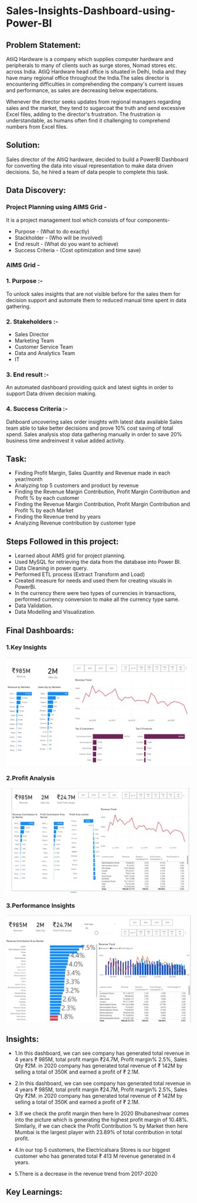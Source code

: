 # Sales-Insights-Dashboard-using-Power-BI
## Problem Statement:

AtliQ Hardware is a company which supplies computer hardware and peripherals to many of clients such as surge stores, Nomad stores etc. across India. AtliQ Hardware head office is situated in Delhi, India and they have many regional office throughout the India.The sales director is encountering difficulties in comprehending the company's current issues and performance, as sales are decreasing below expectations.

Whenever the director seeks updates from regional managers regarding sales and the market, they tend to sugarcoat the truth and send excessive Excel files, adding to the director's frustration. The frustration is understandable, as humans often find it challenging to comprehend numbers from Excel files.

## Solution:

Sales director of the AltiQ hardware, decided to build a PowerBI Dashboard for converting the data into visual representation to make data driven decisions. So, he hired a team of data people to complete this task.

## Data Discovery:

### Project Planning using AIMS Grid -
It is a project management tool which consists of four components-

* Purpose - (What to do exactly)
* Stackholder - (Who will be involved)
* End result - (What do you want to achieve)
* Success Criteria - (Cost optimization and time save)

### AIMS Grid -
### 1. Purpose :-

To unlock sales insights that are not visible before for the sales them for decision support and automate them to reduced manual time spent in data gathering.

### 2. Stakeholders :-

* Sales Director
* Marketing Team
* Customer Service Team
* Data and Analytics Team
* IT

### 3. End result :- 

An automated dashboard providing quick and latest sights in order to support Data driven decision making.

### 4. Success Criteria :-

Dahboard uncovering sales order insights with latest data available
Sales team able to take better decisions and prove 10% cost saving of total spend.
Sales analysis stop data gathering manually in order to save 20% business time andreinvest it value added activity.

## Task:

* Finding Profit Margin, Sales Quantity and Revenue made in each year/month
* Analyzing top 5 customers and product by revenue
* Finding the Revenue Margin Contribution, Profit Margin Contribution and Profit % by each customer
* Finding the Revenue Margin Contribution, Profit Margin Contribution and Profit % by each Market
* Finding the Revenue trend by years
* Analyzing Revenue contribution by customer type

## Steps Followed in this project:
* Learned about AIMS grid for project planning.
* Used MySQL for retrieving the data from the database into Power BI.
* Data Cleaning in power query.
* Performed ETL process (Extract Transform and Load)
* Created measure for needs and used them for creating visuals in PowerBi.
* In the currency there were two types of currencies in transactions, performed currency conversion to make all the currency type same.
* Data Validation.
* Data Modelling and Visualization.

## Final Dashboards:

### 1.Key Insights

![Image Alt](https://github.com/Nagarjun-Singh-R-U/Sales-Insights-Dashboard-using-Power-BI/blob/a7b9a93fd2985c47816210e7583174eac13ead45/Datasets/Key%20Insights.png)

### 2.Profit Analysis

![Image Alt](https://github.com/Nagarjun-Singh-R-U/Sales-Insights-Dashboard-using-Power-BI/blob/15775422b89cd86318fbc752f4e9ff42001dfd0b/Datasets/Profit%20Analysis.png)

### 3.Performance Insights

![Image Alt](https://github.com/Nagarjun-Singh-R-U/Sales-Insights-Dashboard-using-Power-BI/blob/386e26028babdeda5478abca93950c7e6d3e6f6f/Datasets/Performance%20Insights.png)

## Insights:

* 1.In this dashboard, we can see company has generated total revenue in 4 years ₹ 985M, total profit margin ₹24.7M, Profit margin% 2.5%, Sales Qty ₹2M. in 2020 company has generated total revenue of ₹ 142M by selling a total of 350K and earned a profit of ₹ 2.1M.

* 2.In this dashboard, we can see company has generated total revenue in 4 years ₹ 985M, total profit margin ₹24.7M, Profit margin% 2.5%, Sales Qty ₹2M. in 2020 company has generated total revenue of ₹ 142M by selling a total of 350K and earned a profit of ₹ 2.1M.

* 3.If we check the profit margin then here In 2020 Bhubaneshwar comes into the picture which is generating the highest profit margin of 10.48%. Similarly, if we can check the Profit Contribution % by Market then here Mumbai is the largest player with 23.89% of total contribution in total profit.

* 4.In our top 5 customers, the Electricalsara Stores is our biggest customer who has generated total ₹ 413 M revenue generated in 4 years.

* 5.There is a decrease in the revenue trend from 2017-2020

## Key Learnings:









